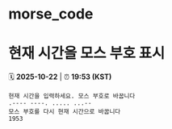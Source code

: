 # morse_code
# 현재 시간을 모스 부호 표시
<!-- MORSE_TIME_START -->
🗓️ **2025-10-22** | ⏰ **19:53 (KST)**

```
현재 시간을 입력하세요. 모스 부호로 바꿉니다
.---- ----. ..... ...--
모스 부호를 다시 현재 시간으로 바꿉니다
1953
```
<!-- MORSE_TIME_END -->
